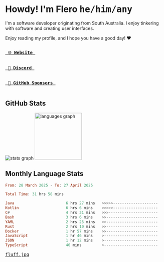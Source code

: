 # Howdy! I'm Flero <kbd>he/him/any</kbd>

I'm a software developer originating from South Australia. I enjoy tinkering with software and creating user interfaces.

Enjoy reading my profile, and I hope you have a good day! :heart:

<a href="https://flero.dev/">
    <kbd>
        <br>
        &nbsp;🌐 <strong>Website</strong>&nbsp;
        <br>
        <br>
    </kbd>
</a>

<a href="https://discord.com/users/1059375676769189938">
    <kbd>
        <br>
        &nbsp;💬 <strong>Discord</strong>&nbsp;
        <br>
        <br>
    </kbd>
</a>

<a href="https://github.com/sponsors/flerouwu">
    <kbd>
        <br>
        &nbsp;🩷 <strong>GitHub Sponsors</strong>&nbsp;
        <br>
        <br>
    </kbd>
</a>

## GitHub Stats
<!-- <p> allows it to be shown side-by-side -->
<div>
  <img src="https://github-readme-stats.vercel.app/api?hide_title=true&hide_rank=false&show_icons=true&include_all_commits=true&count_private=true&disable_animations=true&theme=github_dark&locale=en&hide_border=true&username=flerouwu" alt="stats graph"  />
  <img src="https://github-readme-stats.vercel.app/api/top-langs?locale=en&hide_title=false&langs_count=5&theme=github_dark&hide_border=true&username=flerouwu&layout=compact" alt="languages graph" height="150"  />
</div>

## Monthly Language Stats

<!--START_SECTION:waka-->

```haskell
From: 28 March 2025 - To: 27 April 2025

Total Time: 31 hrs 58 mins

Java                       6 hrs 27 mins   >>>>>--------------------   19.92 %
Kotlin                     6 hrs 6 mins    >>>>>--------------------   18.80 %
C#                         4 hrs 31 mins   >>>----------------------   13.93 %
Bash                       3 hrs 6 mins    >>-----------------------   09.58 %
YAML                       2 hrs 25 mins   >>-----------------------   07.47 %
Rust                       2 hrs 10 mins   >>-----------------------   06.73 %
Docker                     1 hr 57 mins    >>-----------------------   06.03 %
JavaScript                 1 hr 46 mins    >------------------------   05.50 %
JSON                       1 hr 12 mins    >------------------------   03.73 %
TypeScript                 40 mins         >------------------------   02.07 %
```

<!--END_SECTION:waka-->

<a href="https://raw.githubusercontent.com/flerouwu/flerouwu/main/fluff.jpg">
  <kbd>fluff.jpg</kbd>
</a>
